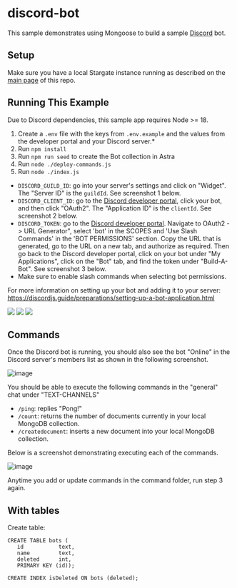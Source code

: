# discord-bot

This sample demonstrates using Mongoose to build a sample 
[Discord](https://discord.com) bot.

## Setup

Make sure you have a local Stargate instance running as described on the [main page](../README.md) of this repo.

## Running This Example

Due to Discord dependencies, this sample app requires Node >= 18.

1. Create a `.env` file with the keys from `.env.example` and the values from the developer portal and your Discord server.*
1. Run `npm install`
1. Run `npm run seed` to create the Bot collection in Astra
1. Run `node ./deploy-commands.js`
1. Run `node ./index.js`

* `DISCORD_GUILD_ID`: go into your server's settings and click on "Widget". The "Server ID" is the `guildId`. See screenshot 1 below.
* `DISCORD_CLIENT_ID`: go to the [Discord developer portal](https://discord.com/developers/applications), click your bot, and then click "OAuth2". The "Application ID" is the `clientId`. See screenshot 2 below.
* `DISCORD_TOKEN`: go to the [Discord developer portal](https://discord.com/developers/applications). Navigate to OAuth2 -> URL Generator", select 'bot' in the SCOPES and 'Use Slash Commands' in the 'BOT PERMISSIONS' section. Copy the URL that is generated, go to the URL on a new tab, and authorize as required. Then go back to the Discord developer portal, click on your bot under "My Applications", click on the "Bot" tab, and find the token under "Build-A-Bot". See screenshot 3 below.
* Make sure to enable slash commands when selecting bot permissions.

For more information on setting up your bot and adding it to your server: https://discordjs.guide/preparations/setting-up-a-bot-application.html

<img src="https://user-images.githubusercontent.com/1620265/226195771-52cad494-ad35-4098-83fd-b22001fc2de9.png">

<img src="https://user-images.githubusercontent.com/1620265/226195959-ade64ca0-1279-438e-beae-4793ed877cc4.png">

<img src="https://user-images.githubusercontent.com/1620265/226196076-947e5afa-d6ba-4e8c-ab94-8a937dc4dc0e.png">

## Commands

Once the Discord bot is running, you should also see the bot "Online" in the Discord server's members list as shown in the following screenshot.

![image](https://user-images.githubusercontent.com/1620265/228900485-9dd50041-f0de-48db-89ad-fec0c7664b92.png)

You should be able to execute the following commands in the "general" chat under "TEXT-CHANNELS"

- `/ping`: replies "Pong!"
- `/count`: returns the number of documents currently in your local MongoDB collection.
- `/createdocument`: inserts a new document into your local MongoDB collection.

Below is a screenshot demonstrating executing each of the commands.

![image](https://user-images.githubusercontent.com/1620265/213293087-53505a73-3038-4db8-b21b-d9149a5396ed.png)

Anytime you add or update commands in the command folder, run step 3 again.

## With tables

Create table:

```
CREATE TABLE bots (
   id           text, 
   name         text,
   deleted      int,
   PRIMARY KEY (id));

CREATE INDEX isDeleted ON bots (deleted);
```